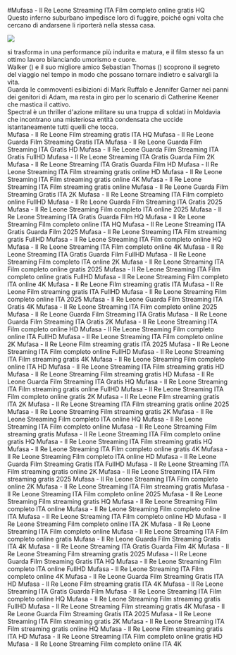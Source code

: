 #Mufasa - Il Re Leone Streaming ITA Film completo online gratis HQ  
Questo inferno suburbano impedisce loro di fuggire, poiché ogni volta che cercano di andarsene li riporterà nella stessa casa.  
  
[![](https://i.imgur.com/qSNzIqt.png)](https://movie.rssnews.media/JltARIeV.php)  
  
 si trasforma in una performance più indurita e matura, e il film stesso fa un ottimo lavoro bilanciando umorismo e cuore.  
Walker () e il suo migliore amico Sebastian Thomas () scoprono il segreto del viaggio nel tempo in modo che possano tornare indietro e salvargli la vita.  
Guarda le commoventi esibizioni di Mark Ruffalo e Jennifer Garner nei panni dei genitori di Adam, ma resta in giro per lo scenario di Catherine Keener che mastica il cattivo.  
Spectral è un thriller d'azione militare su una truppa di soldati  in Moldavia che incontrano una misteriosa entità condensata che uccide istantaneamente tutti quelli che tocca.  
Mufasa - Il Re Leone Film streaming gratis ITA HQ
Mufasa - Il Re Leone Guarda Film Streaming Gratis ITA
Mufasa - Il Re Leone Guarda Film Streaming ITA Gratis HD
Mufasa - Il Re Leone Guarda Film Streaming ITA Gratis FullHD
Mufasa - Il Re Leone Streaming ITA Gratis Guarda Film 2K
Mufasa - Il Re Leone Streaming ITA Gratis Guarda Film HD
Mufasa - Il Re Leone Streaming ITA Film streaming gratis online HD
Mufasa - Il Re Leone Streaming ITA Film streaming gratis online 4K
Mufasa - Il Re Leone Streaming ITA Film streaming gratis online
Mufasa - Il Re Leone Guarda Film Streaming Gratis ITA 2K
Mufasa - Il Re Leone Streaming ITA Film completo online FullHD
Mufasa - Il Re Leone Guarda Film Streaming ITA Gratis 2025
Mufasa - Il Re Leone Streaming Film completo ITA online 2025
Mufasa - Il Re Leone Streaming ITA Gratis Guarda Film HQ
Mufasa - Il Re Leone Streaming Film completo online ITA HQ
Mufasa - Il Re Leone Streaming ITA Gratis Guarda Film 2025
Mufasa - Il Re Leone Streaming ITA Film streaming gratis FullHD
Mufasa - Il Re Leone Streaming ITA Film completo online HQ
Mufasa - Il Re Leone Streaming ITA Film completo online 4K
Mufasa - Il Re Leone Streaming ITA Gratis Guarda Film FullHD
Mufasa - Il Re Leone Streaming Film completo ITA online 2K
Mufasa - Il Re Leone Streaming ITA Film completo online gratis 2025
Mufasa - Il Re Leone Streaming ITA Film completo online gratis FullHD
Mufasa - Il Re Leone Streaming Film completo ITA online 4K
Mufasa - Il Re Leone Film streaming gratis ITA
Mufasa - Il Re Leone Film streaming gratis ITA FullHD
Mufasa - Il Re Leone Streaming Film completo online ITA 2025
Mufasa - Il Re Leone Guarda Film Streaming ITA Gratis 4K
Mufasa - Il Re Leone Streaming ITA Film completo online 2025
Mufasa - Il Re Leone Guarda Film Streaming ITA Gratis
Mufasa - Il Re Leone Guarda Film Streaming ITA Gratis 2K
Mufasa - Il Re Leone Streaming ITA Film completo online HD
Mufasa - Il Re Leone Streaming Film completo online ITA FullHD
Mufasa - Il Re Leone Streaming ITA Film completo online 2K
Mufasa - Il Re Leone Film streaming gratis ITA 2025
Mufasa - Il Re Leone Streaming ITA Film completo online FullHD
Mufasa - Il Re Leone Streaming ITA Film streaming gratis 4K
Mufasa - Il Re Leone Streaming Film completo online ITA HD
Mufasa - Il Re Leone Streaming ITA Film streaming gratis HD
Mufasa - Il Re Leone Streaming Film streaming gratis HD
Mufasa - Il Re Leone Guarda Film Streaming ITA Gratis HQ
Mufasa - Il Re Leone Streaming ITA Film streaming gratis online FullHD
Mufasa - Il Re Leone Streaming ITA Film completo online gratis 2K
Mufasa - Il Re Leone Film streaming gratis ITA 2K
Mufasa - Il Re Leone Streaming ITA Film streaming gratis online 2025
Mufasa - Il Re Leone Streaming Film streaming gratis 2K
Mufasa - Il Re Leone Streaming Film completo ITA online HQ
Mufasa - Il Re Leone Streaming ITA Film completo online
Mufasa - Il Re Leone Streaming Film streaming gratis
Mufasa - Il Re Leone Streaming ITA Film completo online gratis HQ
Mufasa - Il Re Leone Streaming ITA Film streaming gratis HQ
Mufasa - Il Re Leone Streaming ITA Film completo online gratis 4K
Mufasa - Il Re Leone Streaming Film completo ITA online HD
Mufasa - Il Re Leone Guarda Film Streaming Gratis ITA FullHD
Mufasa - Il Re Leone Streaming ITA Film streaming gratis online 2K
Mufasa - Il Re Leone Streaming ITA Film streaming gratis 2025
Mufasa - Il Re Leone Streaming ITA Film completo online 2K
Mufasa - Il Re Leone Streaming ITA Film streaming gratis
Mufasa - Il Re Leone Streaming ITA Film completo online 2025
Mufasa - Il Re Leone Streaming Film streaming gratis HQ
Mufasa - Il Re Leone Streaming Film completo ITA online
Mufasa - Il Re Leone Streaming Film completo online ITA
Mufasa - Il Re Leone Streaming ITA Film completo online HD
Mufasa - Il Re Leone Streaming Film completo online ITA 2K
Mufasa - Il Re Leone Streaming ITA Film completo online
Mufasa - Il Re Leone Streaming ITA Film completo online gratis
Mufasa - Il Re Leone Guarda Film Streaming Gratis ITA 4K
Mufasa - Il Re Leone Streaming ITA Gratis Guarda Film 4K
Mufasa - Il Re Leone Streaming Film streaming gratis 2025
Mufasa - Il Re Leone Guarda Film Streaming Gratis ITA HQ
Mufasa - Il Re Leone Streaming Film completo ITA online FullHD
Mufasa - Il Re Leone Streaming ITA Film completo online 4K
Mufasa - Il Re Leone Guarda Film Streaming Gratis ITA HD
Mufasa - Il Re Leone Film streaming gratis ITA 4K
Mufasa - Il Re Leone Streaming ITA Gratis Guarda Film
Mufasa - Il Re Leone Streaming ITA Film completo online HQ
Mufasa - Il Re Leone Streaming Film streaming gratis FullHD
Mufasa - Il Re Leone Streaming Film streaming gratis 4K
Mufasa - Il Re Leone Guarda Film Streaming Gratis ITA 2025
Mufasa - Il Re Leone Streaming ITA Film streaming gratis 2K
Mufasa - Il Re Leone Streaming ITA Film streaming gratis online HQ
Mufasa - Il Re Leone Film streaming gratis ITA HD
Mufasa - Il Re Leone Streaming ITA Film completo online gratis HD
Mufasa - Il Re Leone Streaming Film completo online ITA 4K